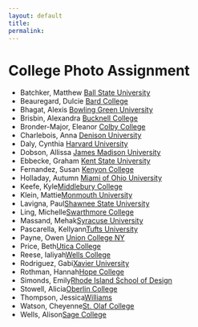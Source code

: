 ```yaml
---
layout: default
title: 
permalink:
---
```


<h1>College Photo Assignment</h1>


- Batchker, Matthew <a href="https://drive.google.com/drive/folders/1DAec-SmQM3XN46sXRUHqJxWv3KrS9Rvd?usp=drive_link" target="_blank">Ball State University</a>
- Beauregard, Dulcie <a href="https://drive.google.com/drive/folders/1DAec-SmQM3XN46sXRUHqJxWv3KrS9Rvd?usp=drive_link" target="_blank">Bard College</a>
- Bhagat, Alexis <a href="https://drive.google.com/drive/folders/1DAec-SmQM3XN46sXRUHqJxWv3KrS9Rvd?usp=drive_link" target="_blank">Bowling Green University</a>
- Brisbin, Alexandra <a href="https://drive.google.com/drive/folders/1DAec-SmQM3XN46sXRUHqJxWv3KrS9Rvd?usp=drive_link" target="_blank">Bucknell College</a>
- Bronder-Major, Eleanor <a href="https://drive.google.com/drive/folders/1DAec-SmQM3XN46sXRUHqJxWv3KrS9Rvd?usp=drive_link" target="_blank">Colby College</a>
- Charlebois, Anna <a href="https://drive.google.com/drive/folders/1DAec-SmQM3XN46sXRUHqJxWv3KrS9Rvd?usp=drive_link" target="_blank">Denison University</a>
-  Daly, Cynthia <a href="https://drive.google.com/drive/folders/1DAec-SmQM3XN46sXRUHqJxWv3KrS9Rvd?usp=drive_link" target="_blank">Harvard University</a>
- Dobson, Allissa <a href="https://drive.google.com/drive/folders/1DAec-SmQM3XN46sXRUHqJxWv3KrS9Rvd?usp=drive_link" target="_blank">James Madison University</a>
-  Ebbecke, Graham <a href="https://drive.google.com/drive/folders/1DAec-SmQM3XN46sXRUHqJxWv3KrS9Rvd?usp=drive_link" target="_blank">Kent State University</a>
- Fernandez, Susan <a href="https://drive.google.com/drive/folders/1DAec-SmQM3XN46sXRUHqJxWv3KrS9Rvd?usp=drive_link" target="_blank">Kenyon College</a>
- Holladay, Autumn <a href="https://drive.google.com/drive/folders/1DAec-SmQM3XN46sXRUHqJxWv3KrS9Rvd?usp=drive_link" target="_blank">Miami of Ohio University</a>
- Keefe, Kyle<a href="https://drive.google.com/drive/folders/1DAec-SmQM3XN46sXRUHqJxWv3KrS9Rvd?usp=drive_link" target="_blank">Middlebury College</a>
- Klein, Mattie<a href="https://drive.google.com/drive/folders/1DAec-SmQM3XN46sXRUHqJxWv3KrS9Rvd?usp=drive_link" target="_blank">Monmouth University</a>
- Lavigna, Paul<a href="https://drive.google.com/drive/folders/1DAec-SmQM3XN46sXRUHqJxWv3KrS9Rvd?usp=drive_link" target="_blank">Shawnee State University</a>
- Ling, Michelle<a href="https://drive.google.com/drive/folders/1DAec-SmQM3XN46sXRUHqJxWv3KrS9Rvd?usp=drive_link" target="_blank">Swarthmore College</a>
- Massand, Mehak<a href="https://drive.google.com/drive/folders/1DAec-SmQM3XN46sXRUHqJxWv3KrS9Rvd?usp=drive_link" target="_blank">Syracuse University</a>
- Pascarella, Kellyann<a href="https://drive.google.com/drive/folders/1DAec-SmQM3XN46sXRUHqJxWv3KrS9Rvd?usp=drive_link" target="_blank">Tufts University</a>
- Payne, Owen <a href="https://drive.google.com/drive/folders/1DAec-SmQM3XN46sXRUHqJxWv3KrS9Rvd?usp=drive_link" target="_blank">Union College NY</a>
- Price, Beth<a href="https://drive.google.com/drive/folders/1DAec-SmQM3XN46sXRUHqJxWv3KrS9Rvd?usp=drive_link" target="_blank">Utica College</a>
- Reese, Ialiyah<a href="https://drive.google.com/drive/folders/1DAec-SmQM3XN46sXRUHqJxWv3KrS9Rvd?usp=drive_link" target="_blank">Wells College</a>
- Rodriguez, Gabi<a href="https://drive.google.com/drive/folders/1DAec-SmQM3XN46sXRUHqJxWv3KrS9Rvd?usp=drive_link" target="_blank">Xavier University</a>
- Rothman, Hannah<a href="https://drive.google.com/drive/folders/1DAec-SmQM3XN46sXRUHqJxWv3KrS9Rvd?usp=drive_link" target="_blank">Hope College</a>
- Simonds, Emily<a href="https://drive.google.com/drive/folders/1DAec-SmQM3XN46sXRUHqJxWv3KrS9Rvd?usp=drive_link" target="_blank">Rhode Island School of Design</a>
- Stowell, Alicia<a href="https://drive.google.com/drive/folders/1DAec-SmQM3XN46sXRUHqJxWv3KrS9Rvd?usp=drive_link" target="_blank">Oberlin College</a>
- Thompson, Jessica<a href="https://drive.google.com/drive/folders/1DAec-SmQM3XN46sXRUHqJxWv3KrS9Rvd?usp=drive_link" target="_blank">Williams</a>
- Watson, Cheyenne<a href="https://drive.google.com/drive/folders/1DAec-SmQM3XN46sXRUHqJxWv3KrS9Rvd?usp=drive_link" target="_blank">St. Olaf College</a>
- Wells, Alison<a href="https://drive.google.com/drive/folders/1DAec-SmQM3XN46sXRUHqJxWv3KrS9Rvd?usp=drive_link" target="_blank">Sage College</a>
  
